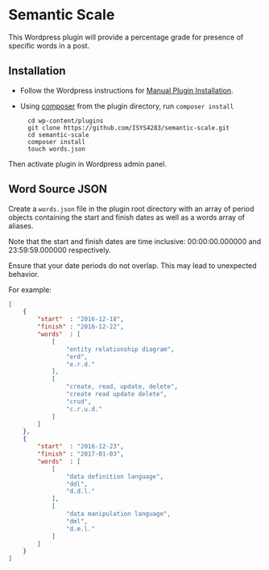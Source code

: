 # Semantic Scale

This Wordpress plugin will provide a percentage grade for presence of specific
words in a post.

## Installation

* Follow the Wordpress instructions for [Manual Plugin Installation][1].
* Using [composer][2] from the plugin directory, run `composer install`

        cd wp-content/plugins
        git clone https://github.com/ISYS4283/semantic-scale.git
        cd semantic-scale
        composer install
        touch words.json

Then activate plugin in Wordpress admin panel.

## Word Source JSON

Create a `words.json` file in the plugin root directory with an array of period
objects containing the start and finish dates as well as a words array of
aliases.

Note that the start and finish dates are time inclusive:
00:00:00.000000 and 23:59:59.000000 respectively.

Ensure that your date periods do not overlap.
This may lead to unexpected behavior.

For example:

```json
[
	{
		"start"  : "2016-12-18",
		"finish" : "2016-12-22",
		"words"  : [
			[
				"entity relationship diagram",
				"erd",
				"e.r.d."
			],
			[
				"create, read, update, delete",
				"create read update delete",
				"crud",
				"c.r.u.d."
			]
		]
	},
	{
		"start"  : "2016-12-23",
		"finish" : "2017-01-03",
		"words"  : [
			[
				"data definition language",
				"ddl",
				"d.d.l."
			],
			[
				"data manipulation language",
				"dml",
				"d.m.l."
			]
		]
	}
]
```

[1]:https://codex.wordpress.org/Managing_Plugins#Manual_Plugin_Installation
[2]:https://getcomposer.org/
